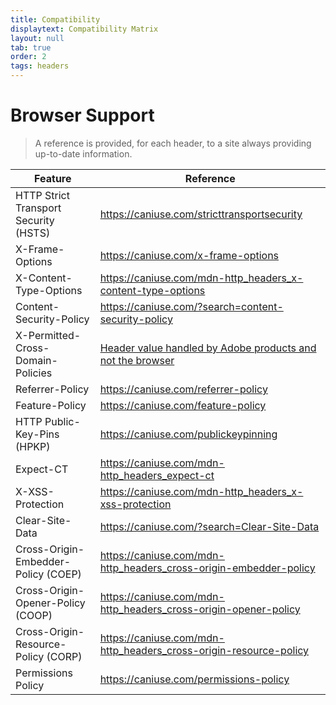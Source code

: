 ```yaml
---
title: Compatibility
displaytext: Compatibility Matrix
layout: null
tab: true
order: 2
tags: headers
---
```


# Browser Support

> A reference is provided, for each header, to a site always providing up-to-date information.

| Feature                                      | Reference  |
| ---------------------------------------------|------------|
| HTTP Strict Transport Security (HSTS)        | <https://caniuse.com/stricttransportsecurity> |
| X-Frame-Options                              | <https://caniuse.com/x-frame-options> |
| X-Content-Type-Options                       | <https://caniuse.com/mdn-http_headers_x-content-type-options>|
| Content-Security-Policy                      | <https://caniuse.com/?search=content-security-policy> |
| X-Permitted-Cross-Domain-Policies            | [Header value handled by Adobe products and not the browser](https://www.adobe.com/devnet/adobe-media-server/articles/cross-domain-xml-for-streaming.html)                |
| Referrer-Policy                              | <https://caniuse.com/referrer-policy>  |
| Feature-Policy                               | <https://caniuse.com/feature-policy>  |
| HTTP Public-Key-Pins (HPKP)                  | <https://caniuse.com/publickeypinning>  |
| Expect-CT                                    | <https://caniuse.com/mdn-http_headers_expect-ct>  |
| X-XSS-Protection                             | <https://caniuse.com/mdn-http_headers_x-xss-protection>   |
| Clear-Site-Data                              | <https://caniuse.com/?search=Clear-Site-Data>     |
| Cross-Origin-Embedder-Policy (COEP)          | <https://caniuse.com/mdn-http_headers_cross-origin-embedder-policy>   |
| Cross-Origin-Opener-Policy (COOP)            | <https://caniuse.com/mdn-http_headers_cross-origin-opener-policy>   |
| Cross-Origin-Resource-Policy (CORP)          | <https://caniuse.com/mdn-http_headers_cross-origin-resource-policy>  |
| Permissions Policy                           | <https://caniuse.com/permissions-policy>  |
